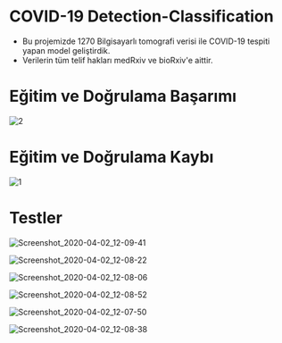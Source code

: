 # COVID-19 Detection-Classification 

* Bu projemizde 1270 Bilgisayarlı tomografi verisi ile COVID-19 tespiti yapan model geliştirdik.
* Verilerin tüm telif hakları medRxiv ve bioRxiv'e aittir.

# Eğitim ve Doğrulama Başarımı

![2](https://user-images.githubusercontent.com/54184905/78245375-0ac6df80-74f0-11ea-95df-b7b3b45d282b.PNG)


# Eğitim ve Doğrulama Kaybı

![1](https://user-images.githubusercontent.com/54184905/78245372-0995b280-74f0-11ea-8405-363135d3050e.PNG)


# Testler

![Screenshot_2020-04-02_12-09-41](https://user-images.githubusercontent.com/54184905/78245484-3a75e780-74f0-11ea-8ed0-67468e183df5.png) 

![Screenshot_2020-04-02_12-08-22](https://user-images.githubusercontent.com/54184905/78245488-3c3fab00-74f0-11ea-99c4-953ff99cfc3f.png)

![Screenshot_2020-04-02_12-08-06](https://user-images.githubusercontent.com/54184905/78245534-4c578a80-74f0-11ea-9434-2fd187385877.png)

![Screenshot_2020-04-02_12-08-52](https://user-images.githubusercontent.com/54184905/78245537-4cf02100-74f0-11ea-9846-2e63f3b586d0.png)

![Screenshot_2020-04-02_12-07-50](https://user-images.githubusercontent.com/54184905/78245510-43ff4f80-74f0-11ea-87bc-a152e3e639e0.png)

![Screenshot_2020-04-02_12-08-38](https://user-images.githubusercontent.com/54184905/78245517-45c91300-74f0-11ea-85fe-c4fff812b8d3.png)

